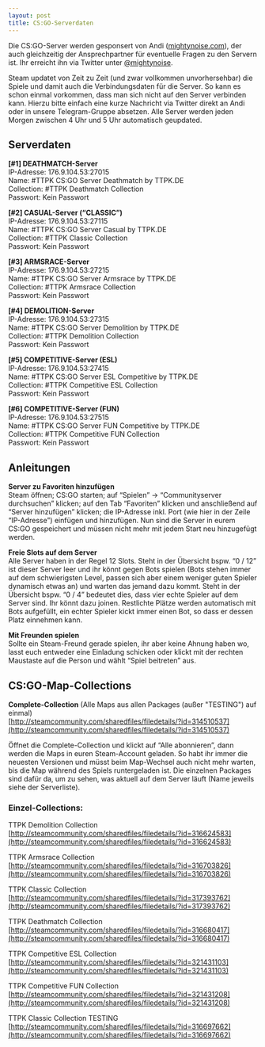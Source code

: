 ```yaml
---
layout: post
title: CS:GO-Serverdaten
---
```


Die CS:GO-Server werden gesponsert von Andi ([mightynoise.com](http://www.mightynoise.com)), der auch gleichzeitig der Ansprechpartner für eventuelle Fragen zu den Servern ist. Ihr erreicht ihn via Twitter unter [@mightynoise](https://twitter.com/mightynoise).

Steam updatet von Zeit zu Zeit (und zwar vollkommen unvorhersehbar) die Spiele und damit auch die Verbindungsdaten für die Server. So kann es schon einmal vorkommen, dass man sich nicht auf den Server verbinden kann. Hierzu bitte einfach eine kurze Nachricht via Twitter direkt an Andi oder in unsere Telegram-Gruppe absetzen. Alle Server werden jeden Morgen zwischen 4 Uhr und 5 Uhr automatisch geupdated.

## Serverdaten

**[#1] DEATHMATCH-Server**  
IP-Adresse: 176.9.104.53:27015  
Name: #TTPK CS:GO Server Deathmatch by TTPK.DE  
Collection: #TTPK Deathmatch Collection  
Passwort: Kein Passwort  

**[#2] CASUAL-Server (“CLASSIC”)**  
IP-Adresse: 176.9.104.53:27115  
Name: #TTPK CS:GO Server Casual by TTPK.DE  
Collection: #TTPK Classic Collection  
Passwort: Kein Passwort  

**[#3] ARMSRACE-Server**  
IP-Adresse: 176.9.104.53:27215  
Name: #TTPK CS:GO Server Armsrace by TTPK.DE  
Collection: #TTPK Armsrace Collection  
Passwort: Kein Passwort  

**[#4] DEMOLITION-Server**  
IP-Adresse: 176.9.104.53:27315  
Name: #TTPK CS:GO Server Demolition by TTPK.DE  
Collection: #TTPK Demolition Collection  
Passwort: Kein Passwort  

**[#5] COMPETITIVE-Server (ESL)**  
IP-Adresse: 176.9.104.53:27415  
Name: #TTPK CS:GO Server ESL Competitive by TTPK.DE  
Collection: #TTPK Competitive ESL Collection  
Passwort: Kein Passwort  

**[#6] COMPETITIVE-Server (FUN)**  
IP-Adresse: 176.9.104.53:27515  
Name: #TTPK CS:GO Server FUN Competitive by TTPK.DE  
Collection: #TTPK Competitive FUN Collection  
Passwort: Kein Passwort  


## Anleitungen

**Server zu Favoriten hinzufügen**  
Steam öffnen; CS:GO starten; auf “Spielen” → “Communityserver durchsuchen” klicken; auf den Tab “Favoriten” klicken und anschließend auf “Server hinzufügen” klicken; die IP-Adresse inkl. Port (wie hier in der Zeile “IP-Adresse”) einfügen und hinzufügen. Nun sind die Server in eurem CS:GO gespeichert und müssen nicht mehr mit jedem Start neu hinzugefügt werden.

**Freie Slots auf dem Server**  
Alle Server haben in der Regel 12 Slots. Steht in der Übersicht bspw. “0 / 12” ist dieser Server leer und ihr könnt gegen Bots spielen (Bots stehen immer auf dem schwierigsten Level, passen sich aber einem weniger guten Spieler dynamisch etwas an) und warten das jemand dazu kommt. Steht in der Übersicht bspw. “0 / 4” bedeutet dies, dass vier echte Spieler auf dem Server sind. Ihr könnt dazu joinen. Restlichte Plätze werden automatisch mit Bots aufgefüllt, ein echter Spieler kickt immer einen Bot, so dass er dessen Platz einnehmen kann.

**Mit Freunden spielen**  
Sollte ein Steam-Freund gerade spielen, ihr aber keine Ahnung haben wo, lasst euch entweder eine Einladung schicken oder klickt mit der rechten Maustaste auf die Person und wählt “Spiel beitreten” aus.

## CS:GO-Map-Collections

**Complete-Collection** (Alle Maps aus allen Packages (außer "TESTING") auf einmal)  
[http://steamcommunity.com/sharedfiles/filedetails/?id=314510537](http://steamcommunity.com/sharedfiles/filedetails/?id=314510537)  

Öffnet die Complete-Collection und klickt auf “Alle abonnieren”, dann werden die Maps in euren Steam-Account geladen. So habt ihr immer die neuesten Versionen und müsst beim Map-Wechsel auch nicht mehr warten, bis die Map während des Spiels runtergeladen ist. Die einzelnen Packages sind dafür da, um zu sehen, was aktuell auf dem Server läuft (Name jeweils siehe der Serverliste).

### Einzel-Collections:

TTPK Demolition Collection  
[http://steamcommunity.com/sharedfiles/filedetails/?id=316624583](http://steamcommunity.com/sharedfiles/filedetails/?id=316624583)  

TTPK Armsrace Collection  
[http://steamcommunity.com/sharedfiles/filedetails/?id=316703826](http://steamcommunity.com/sharedfiles/filedetails/?id=316703826)  

TTPK Classic Collection  
[http://steamcommunity.com/sharedfiles/filedetails/?id=317393762](http://steamcommunity.com/sharedfiles/filedetails/?id=317393762)  

TTPK Deathmatch Collection  
[http://steamcommunity.com/sharedfiles/filedetails/?id=316680417](http://steamcommunity.com/sharedfiles/filedetails/?id=316680417)  

TTPK Competitive ESL Collection  
[http://steamcommunity.com/sharedfiles/filedetails/?id=321431103](http://steamcommunity.com/sharedfiles/filedetails/?id=321431103)  

TTPK Competitive FUN Collection  
[http://steamcommunity.com/sharedfiles/filedetails/?id=321431208](http://steamcommunity.com/sharedfiles/filedetails/?id=321431208)  

TTPK Classic Collection TESTING  
[http://steamcommunity.com/sharedfiles/filedetails/?id=316697662](http://steamcommunity.com/sharedfiles/filedetails/?id=316697662)  